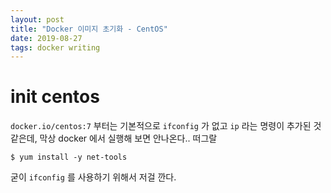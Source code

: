```yaml
---
layout: post
title: "Docker 이미지 초기화 - CentOS"
date: 2019-08-27
tags: docker writing
---
```


# init centos

`docker.io/centos:7` 부터는 기본적으로 `ifconfig` 가 없고 `ip` 라는 명령이 추가된 것 같은데,
막상 docker 에서 실행해 보면 안나온다.. 떠그랄

``` shell
$ yum install -y net-tools
```

굳이 `ifconfig` 를 사용하기 위해서 저걸 깐다.
